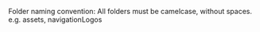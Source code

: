 Folder naming convention:
All folders must be camelcase, without spaces.
e.g. assets, navigationLogos
